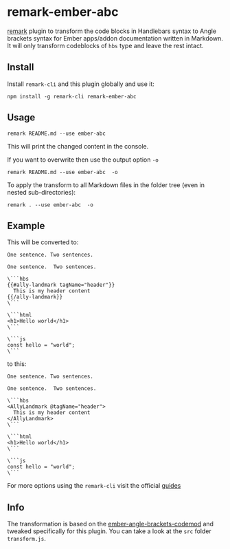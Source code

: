 # remark-ember-abc

[remark](https://github.com/remarkjs/remark) plugin to transform the code blocks 
in Handlebars syntax to Angle brackets syntax for Ember apps/addon documentation written in Markdown.
It will only transform codeblocks of `hbs` type and leave the rest intact.

## Install

Install `remark-cli` and this plugin globally and use it:

```
npm install -g remark-cli remark-ember-abc
```

## Usage
```
remark README.md --use ember-abc 
```
This will print the changed content in the console.

If you want to overwrite then use the output option `-o`

```
remark README.md --use ember-abc  -o
```

To apply the transform to all Markdown files in the folder tree (even in nested sub-directories):

```
remark . --use ember-abc  -o
```

## Example
This will be converted to:
```
One sentence. Two sentences.

One sentence.  Two sentences.

\```hbs
{{#ally-landmark tagName="header"}}
  This is my header content
{{/ally-landmark}}
\```

\```html
<h1>Hello world</h1>
\```

\```js
const hello = "world";
\```
```

to this:

```
One sentence. Two sentences.

One sentence.  Two sentences.

\```hbs
<AllyLandmark @tagName="header">
  This is my header content
</AllyLandmark>
\```

\```html
<h1>Hello world</h1>
\```

\```js
const hello = "world";
\```
```

For more options using the `remark-cli` visit the official [guides](https://github.com/remarkjs/remark/tree/master/packages/remark-cli)

## Info
The transformation is based on the [ember-angle-brackets-codemod](https://github.com/ember-codemods/ember-angle-brackets-codemod)
and tweaked specifically for this plugin. You can take a look at the `src` folder `transform.js`.
